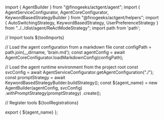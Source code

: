 import { AgentBuilder } from "@finogeeks/actgent/agent";
import { AgentServiceConfigurator, AgentCoreConfigurator, KeywordBasedStrategyBuilder } from "@finogeeks/actgent/helpers";
import { AutoSwitchingStrategy, KeywordBasedStrategy, UserPreferenceStrategy } from "../../dist/agent/ReActModeStrategy";
import path from 'path';

// Import tools
${toolImports}

// Load the agent configuration from a markdown file
const configPath = path.join(__dirname, 'brain.md');
const agentConfig = await AgentCoreConfigurator.loadMarkdownConfig(configPath);

// Load the agent runtime environment from the project root
const svcConfig = await AgentServiceConfigurator.getAgentConfiguration("./");
const promptStrategy = await KeywordBasedStrategyBuilder.buildStrategy();
const ${agent_name} = new AgentBuilder(agentConfig, svcConfig)
    .withPromptStrategy(promptStrategy)
    .create();

// Register tools
${toolRegistrations}

export { ${agent_name} };